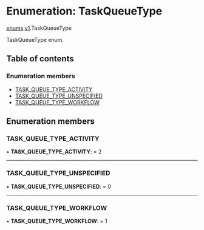 # Enumeration: TaskQueueType

[enums](../modules/proto.temporal.api.enums.md).[v1](../modules/proto.temporal.api.enums.v1.md).TaskQueueType

TaskQueueType enum.

## Table of contents

### Enumeration members

- [TASK\_QUEUE\_TYPE\_ACTIVITY](proto.temporal.api.enums.v1.taskqueuetype.md#task_queue_type_activity)
- [TASK\_QUEUE\_TYPE\_UNSPECIFIED](proto.temporal.api.enums.v1.taskqueuetype.md#task_queue_type_unspecified)
- [TASK\_QUEUE\_TYPE\_WORKFLOW](proto.temporal.api.enums.v1.taskqueuetype.md#task_queue_type_workflow)

## Enumeration members

### TASK\_QUEUE\_TYPE\_ACTIVITY

• **TASK\_QUEUE\_TYPE\_ACTIVITY**: = 2

___

### TASK\_QUEUE\_TYPE\_UNSPECIFIED

• **TASK\_QUEUE\_TYPE\_UNSPECIFIED**: = 0

___

### TASK\_QUEUE\_TYPE\_WORKFLOW

• **TASK\_QUEUE\_TYPE\_WORKFLOW**: = 1
